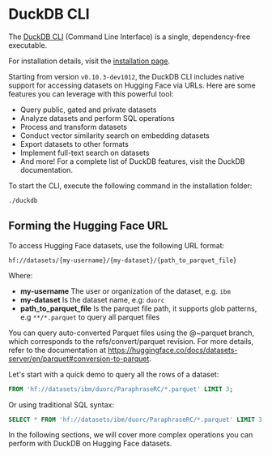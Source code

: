 # DuckDB CLI

The [DuckDB CLI](https://duckdb.org/docs/api/cli/overview.html) (Command Line Interface) is a single, dependency-free executable. 

<Tip>

For installation details, visit the [installation page](https://duckdb.org/docs/installation).

</Tip>

Starting from version `v0.10.3-dev1012`, the DuckDB CLI includes native support for accessing datasets on Hugging Face via URLs. Here are some features you can leverage with this powerful tool:

- Query public, gated and private datasets
- Analyze datasets and perform SQL operations
- Process and transform datasets
- Conduct vector similarity search on embedding datasets
- Export datasets to other formats
- Implement full-text search on datasets
- And more! For a complete list of DuckDB features, visit the DuckDB documentation.

To start the CLI, execute the following command in the installation folder:

```bash
./duckdb
```

## Forming the Hugging Face URL

To access Hugging Face datasets, use the following URL format:

```plaintext
hf://datasets/{my-username}/{my-dataset}/{path_to_parquet_file} 
```

Where:
- **my-username**  The user or organization of the dataset, e.g. `ibm`
- **my-dataset** Is the dataset name, e.g: `duorc`
- **path_to_parquet_file** Is the parquet file path, it supports glob patterns, e.g `**/*.parquet` to query all parquet files


<Tip>

You can query auto-converted Parquet files using the @~parquet branch, which corresponds to the refs/convert/parquet revision. For more details, refer to the documentation at https://huggingface.co/docs/datasets-server/en/parquet#conversion-to-parquet.

</Tip>

Let's start with a quick demo to query all the rows of a dataset:

```sql
FROM 'hf://datasets/ibm/duorc/ParaphraseRC/*.parquet' LIMIT 3;
```

Or using traditional SQL syntax:

```sql
SELECT * FROM 'hf://datasets/ibm/duorc/ParaphraseRC/*.parquet' LIMIT 3;
```
In the following sections, we will cover more complex operations you can perform with DuckDB on Hugging Face datasets.
